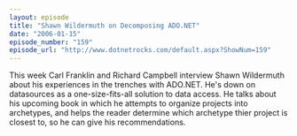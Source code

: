 ```yaml
---
layout: episode
title: "Shawn Wildermuth on Decomposing ADO.NET"
date: "2006-01-15"
episode_number: "159"
episode_url: "http://www.dotnetrocks.com/default.aspx?ShowNum=159"
---
```


This week Carl Franklin and Richard Campbell interview Shawn Wildermuth about his experiences in the trenches with ADO.NET. He's down on datasources as a one-size-fits-all solution to data access. He talks about his upcoming book in which he attempts to organize projects into archetypes, and helps the reader determine which archetype thier project is closest to, so he can give his recommendations.
